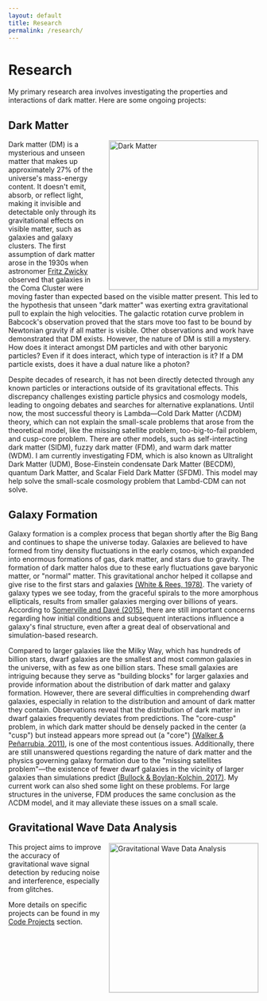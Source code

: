```yaml
---
layout: default
title: Research
permalink: /research/
---
```


# Research

My primary research area involves investigating the properties and interactions of dark matter. Here are some ongoing projects:

## Dark Matter

<img src="/assets/research/dark_matter_properties.jpg" alt= "Dark Matter" width="300" style="float: right; margin-left: 15px; border: 1px solid #ddd;">

Dark matter (DM) is a mysterious and unseen matter that makes up approximately 27% of the universe's mass-energy content. It doesn't emit, absorb, or reflect light, making it invisible and detectable only through its gravitational effects on visible matter, such as galaxies and galaxy clusters. The first assumption of dark matter arose in the 1930s when astronomer [Fritz Zwicky](https://ned.ipac.caltech.edu/level5/March17/Zwicky/translation.pdf) observed that galaxies in the Coma Cluster were moving faster than expected based on the visible matter present. This led to the hypothesis that unseen "dark matter" was exerting extra gravitational pull to explain the high velocities. The galactic rotation curve problem in Babcock's observation proved that the stars move too fast to be bound by Newtonian gravity if all matter is visible. Other observations and work have demonstrated that DM exists. However, the nature of DM is still a mystery. How does it interact amongst DM particles and with other baryonic particles? Even if it does interact, which type of interaction is it? If a DM particle exists, does it have a dual nature like a photon?

Despite decades of research, it has not been directly detected through any known particles or interactions outside of its gravitational effects. This discrepancy challenges existing particle physics and cosmology models, leading to ongoing debates and searches for alternative explanations. Until now, the most successful theory is Lambda—Cold Dark Matter (ΛCDM) theory, which can not explain the small-scale problems that arose from the theoretical model, like the missing satellite problem, too-big-to-fail problem, and cusp-core problem. There are other models, such as self-interacting dark matter (SIDM), fuzzy dark matter (FDM), and warm dark matter (WDM). I am currently investigating FDM, which is also known as Ultralight Dark Matter (UDM), Bose-Einstein condensate Dark Matter (BECDM), quantum Dark Matter, and Scalar Field Dark Matter (SFDM). This model may help solve the small-scale cosmology problem that Lambd-CDM can not solve.

## Galaxy Formation
Galaxy formation is a complex process that began shortly after the Big Bang and continues to shape the universe today. Galaxies are believed to have formed from tiny density fluctuations in the early cosmos, which expanded into enormous formations of gas, dark matter, and stars due to gravity. The formation of dark matter halos due to these early fluctuations gave baryonic matter, or "normal" matter. This gravitational anchor helped it collapse and give rise to the first stars and galaxies [(White & Rees, 1978)](https://doi.org/10.1093/mnras/183.3.341). The variety of galaxy types we see today, from the graceful spirals to the more amorphous ellipticals, results from smaller galaxies merging over billions of years. According to [Somerville and Davé (2015)](https://doi.org/10.1146/annurev-astro-082812-140951), there are still important concerns regarding how initial conditions and subsequent interactions influence a galaxy's final structure, even after a great deal of observational and simulation-based research.

Compared to larger galaxies like the Milky Way, which has hundreds of billion stars, dwarf galaxies are the smallest and most common galaxies in the universe, with as few as one billion stars. These small galaxies are intriguing because they serve as "building blocks" for larger galaxies and provide information about the distribution of dark matter and galaxy formation. However, there are several difficulties in comprehending dwarf galaxies, especially in relation to the distribution and amount of dark matter they contain. Observations reveal that the distribution of dark matter in dwarf galaxies frequently deviates from predictions. The "core-cusp" problem, in which dark matter should be densely packed in the center (a "cusp") but instead appears more spread out (a "core") [(Walker & Peñarrubia, 2011)](https://doi.org/10.1088/0004-637X/742/1/20), is one of the most contentious issues. Additionally, there are still unanswered questions regarding the nature of dark matter and the physics governing galaxy formation due to the "missing satellites problem"—the existence of fewer dwarf galaxies in the vicinity of larger galaxies than simulations predict [(Bullock & Boylan-Kolchin, 2017)](https://doi.org/10.1146/annurev-astro-091916-055313). My current work can also shed some light on these problems. For large structures in the universe, FDM produces the same conclusion as the ΛCDM model, and it may alleviate these issues on a small scale.

## Gravitational Wave Data Analysis

<img src="/assets/research/gravitational_wave.jpg" alt="Gravitational Wave Data Analysis" width="300" style="float: right; margin-left: 15px; border: 1px solid #ddd;">

This project aims to improve the accuracy of gravitational wave signal detection by reducing noise and interference, especially from glitches.


More details on specific projects can be found in my [Code Projects](/code/) section.
